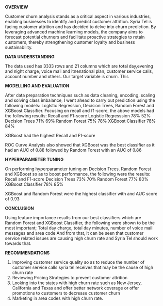 **OVERVIEW**

Customer churn analysis stands as a critical aspect in various industries, enabling businesses to identify and predict customer attrition.
Syria Tel is facing customer attrition and has decided to delve into churn prediction. By leveraging advanced machine learning models, the company aims to forecast potential churners and facilitate proactive strategies to retain customers, thereby strengthening customer loyalty and business sustainability.

**DATA UNDERSTANDING**

The data used has 3333 rows and 21 columns which are total day,evening and night charge, voice mail and itnenational plan, customer service calls, account number and others. Our target variable is churn.
This 

**MODELLING AND EVALUATION**

After data preparation techniques such as data cleaning, encoding, scaling and solving class imbalance, I went ahead to carry out prediction using the following models:
LogIstic Regression, Decision Trees, Random Forest and XGBoost Classifier.
Focusing on recall and f1-score, the above models had the following results:
                        Recall and  F1-score
Logistic Regresssion    78%     52%
Decision Trees          71%     69%
Random Forest           75%     78%
XGBoost Classifier      78%     84%

XGBoost had the highest Recall and F1-score

ROC Curve Analysis also showed that XGBoost was the best classifier as it had an AUC of 0.88 followed by Random Forest with an AUC of 0.86

**HYPERPARAMETER TUNING**

On performing hyperparameter tuning on Decision Trees, Random Forest and XGBoost so as to boost performance, the following were the results:
                       Recall and  F1-score
Decision Trees          73%     70%
Random Forest           77%     80%
XGBoost Classifier      78%     85%

XGBoost and Random Forest were the highest classifier with and AUC score of 0.93

**CONCLUSION**

Using feature importance results from our best classifiers which are Random Forest and XGBoost Classifier, the following were shown to be the most important;
Total day charge, total day minutes, number of voice mail messages and area code
And from that, it can be seen that customer service related issues are causing high churn rate and Syria Tel should work towards that.

**RECOMMENDATIONS**

1. Improving customer service quality so as to reduce the number of customer service calls syria tel receives that may be the cause of high churn rate
2. Reviewing Pricing Strategies to prevent customer attrition
3. Looking into the states with high churn rate such as New Jersey, California and Texas and offer better network coverage or offer promotions to customers to decrease customer churn
4. Marketing in area codes with high churn rate.
